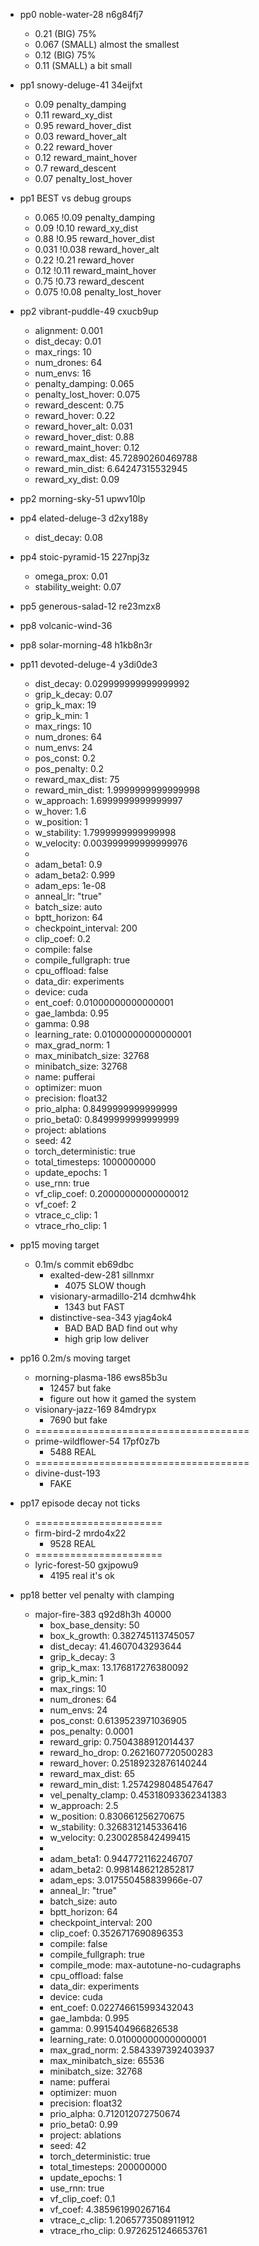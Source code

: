 - pp0 noble-water-28 n6g84fj7
    - 0.21 (BIG) 75%
    - 0.067 (SMALL) almost the smallest
    - 0.12 (BIG) 75%
    - 0.11 (SMALL) a bit small
- pp1 snowy-deluge-41 34eijfxt
    - 0.09 penalty_damping
    - 0.11 reward_xy_dist
    - 0.95 reward_hover_dist
    - 0.03 reward_hover_alt
    - 0.22 reward_hover
    - 0.12 reward_maint_hover
    - 0.7  reward_descent
    - 0.07 penalty_lost_hover
- pp1 BEST vs debug groups
    - 0.065 !0.09  penalty_damping
    - 0.09  !0.10  reward_xy_dist
    - 0.88  !0.95  reward_hover_dist
    - 0.031 !0.038 reward_hover_alt
    - 0.22  !0.21  reward_hover
    - 0.12  !0.11  reward_maint_hover
    - 0.75  !0.73  reward_descent
    - 0.075 !0.08  penalty_lost_hover
- pp2 vibrant-puddle-49 cxucb9up
    - alignment: 0.001
    - dist_decay: 0.01
    - max_rings: 10
    - num_drones: 64
    - num_envs: 16
    - penalty_damping: 0.065
    - penalty_lost_hover: 0.075
    - reward_descent: 0.75
    - reward_hover: 0.22
    - reward_hover_alt: 0.031
    - reward_hover_dist: 0.88
    - reward_maint_hover: 0.12
    - reward_max_dist: 45.72890260469788
    - reward_min_dist: 6.64247315532945
    - reward_xy_dist: 0.09
- pp2 morning-sky-51 upwv10lp
- pp4 elated-deluge-3 d2xy188y
    - dist_decay: 0.08
- pp4 stoic-pyramid-15 227npj3z
    - omega_prox: 0.01
    - stability_weight: 0.07
- pp5 generous-salad-12 re23mzx8



- pp8 volcanic-wind-36 
- pp8 solar-morning-48 h1kb8n3r



- pp11 devoted-deluge-4 y3di0de3
    - dist_decay: 0.029999999999999992
    - grip_k_decay: 0.07
    - grip_k_max: 19
    - grip_k_min: 1
    - max_rings: 10
    - num_drones: 64
    - num_envs: 24
    - pos_const: 0.2
    - pos_penalty: 0.2
    - reward_max_dist: 75
    - reward_min_dist: 1.9999999999999998
    - w_approach: 1.6999999999999997
    - w_hover: 1.6
    - w_position: 1
    - w_stability: 1.7999999999999998
    - w_velocity: 0.003999999999999976
    - 
    - adam_beta1: 0.9
    - adam_beta2: 0.999
    - adam_eps: 1e-08
    - anneal_lr: "true"
    - batch_size: auto
    - bptt_horizon: 64
    - checkpoint_interval: 200
    - clip_coef: 0.2
    - compile: false
    - compile_fullgraph: true
    - cpu_offload: false
    - data_dir: experiments
    - device: cuda
    - ent_coef: 0.01000000000000001
    - gae_lambda: 0.95
    - gamma: 0.98
    - learning_rate: 0.01000000000000001
    - max_grad_norm: 1
    - max_minibatch_size: 32768
    - minibatch_size: 32768
    - name: pufferai
    - optimizer: muon
    - precision: float32
    - prio_alpha: 0.8499999999999999
    - prio_beta0: 0.8499999999999999
    - project: ablations
    - seed: 42
    - torch_deterministic: true
    - total_timesteps: 1000000000
    - update_epochs: 1
    - use_rnn: true
    - vf_clip_coef: 0.20000000000000012
    - vf_coef: 2
    - vtrace_c_clip: 1
    - vtrace_rho_clip: 1

- pp15 moving target
  - 0.1m/s commit eb69dbc
    - exalted-dew-281 sillnmxr
      - 4075 SLOW though
    - visionary-armadillo-214 dcmhw4hk
      - 1343 but FAST
    - distinctive-sea-343 yjag4ok4
      - BAD BAD BAD find out why
      - high grip low deliver
- pp16 0.2m/s moving target
  - morning-plasma-186 ews85b3u
    - 12457 but fake
    - figure out how it gamed the system
  - visionary-jazz-169 84mdrypx
    - 7690 but fake
  - =====================================
  - prime-wildflower-54 17pf0z7b
    - 5488 REAL
  - =====================================
  - divine-dust-193
    - FAKE
- pp17 episode decay not ticks
  - ======================
  - firm-bird-2 mrdo4x22
    - 9528 REAL
  - ======================
  - lyric-forest-50 gxjpowu9
    - 4195 real it's ok

- pp18 better vel penalty with clamping
  - major-fire-383 q92d8h3h 40000
    - box_base_density: 50
    - box_k_growth: 0.382745113745057
    - dist_decay: 41.4607043293644
    - grip_k_decay: 3
    - grip_k_max: 13.176817276380092
    - grip_k_min: 1
    - max_rings: 10
    - num_drones: 64
    - num_envs: 24
    - pos_const: 0.6139523971036905
    - pos_penalty: 0.0001
    - reward_grip: 0.7504388912014437
    - reward_ho_drop: 0.2621607720500283
    - reward_hover: 0.25189232876140244
    - reward_max_dist: 65
    - reward_min_dist: 1.2574298048547647
    - vel_penalty_clamp: 0.45318093362341383
    - w_approach: 2.5
    - w_position: 0.830661256270675
    - w_stability: 0.3268312145336416
    - w_velocity: 0.2300285842499415
    -
    - adam_beta1: 0.9447721162246707
    - adam_beta2: 0.9981486212852817
    - adam_eps: 3.017550458839966e-07
    - anneal_lr: "true"
    - batch_size: auto
    - bptt_horizon: 64
    - checkpoint_interval: 200
    - clip_coef: 0.3526717690896353
    - compile: false
    - compile_fullgraph: true
    - compile_mode: max-autotune-no-cudagraphs
    - cpu_offload: false
    - data_dir: experiments
    - device: cuda
    - ent_coef: 0.022746615993432043
    - gae_lambda: 0.995
    - gamma: 0.9915404966826538
    - learning_rate: 0.01000000000000001
    - max_grad_norm: 2.5843397392403937
    - max_minibatch_size: 65536
    - minibatch_size: 32768
    - name: pufferai
    - optimizer: muon
    - precision: float32
    - prio_alpha: 0.712012072750674
    - prio_beta0: 0.99
    - project: ablations
    - seed: 42
    - torch_deterministic: true
    - total_timesteps: 200000000
    - update_epochs: 1
    - use_rnn: true
    - vf_clip_coef: 0.1
    - vf_coef: 4.385961990267164
    - vtrace_c_clip: 1.2065773508911912
    - vtrace_rho_clip: 0.9726251246653761
